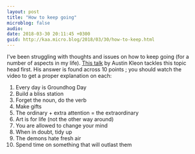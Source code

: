 ```yaml
---
layout: post
title: "How to keep going"
microblog: false
audio: 
date: 2018-03-30 20:11:45 +0300
guid: http://kaa.micro.blog/2018/03/30/how-to-keep.html
---
```

I've been struggling with thoughts and issues on how to keep going (for a number of aspects in my life). [This talk](https://austinkleon.com/2018/03/28/how-to-keep-going/) by Austin Kleon tackles this topic head first. His answer is found across 10 points ; you should watch the video to get a proper explanation on each:

1. Every day is Groundhog Day
2. Build a bliss station
3. Forget the noun, do the verb
4. Make gifts
5. The ordinary + extra attention = the extraordinary
6. Art is for life (not the other way around)
7. You are allowed to change your mind
8. When in doubt, tidy up
9. The demons hate fresh air
10. Spend time on something that will outlast them
